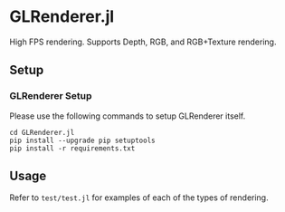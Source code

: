 # GLRenderer.jl
High FPS rendering. Supports Depth, RGB, and RGB+Texture rendering.

## Setup

### GLRenderer Setup
Please use the following commands to setup GLRenderer itself.
```
cd GLRenderer.jl
pip install --upgrade pip setuptools
pip install -r requirements.txt
```

## Usage

Refer to `test/test.jl` for examples of each of the types of rendering.